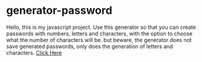# generator-password
Hello, this is my javascript project. Use this generator so that you can create passwords with numbers, letters and characters, with the option to choose what the number of characters will be. but beware, the generator does not save generated passwords, only does the generation of letters and characters.
<a href="https://kallyd.github.io/generator-password/" target="_blank">Click Here</a>

